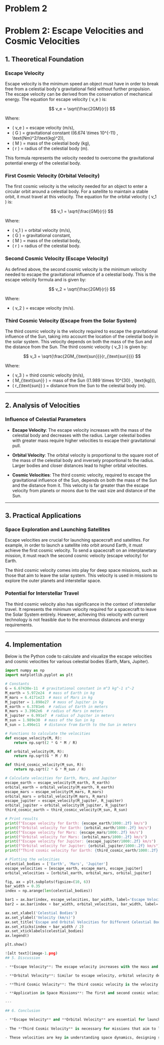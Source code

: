 # Problem 2
# Problem 2: Escape Velocities and Cosmic Velocities

## 1. Theoretical Foundation

### Escape Velocity

Escape velocity is the minimum speed an object must have in order to break free from a celestial body's gravitational field without further propulsion. The escape velocity can be derived from the conservation of mechanical energy. The equation for escape velocity \( v_e \) is:

$$
v_e = \sqrt{\frac{2GM}{r}}
$$

Where:
- \( v_e \) = escape velocity (m/s),
- \( G \) = gravitational constant (\(6.674 \times 10^{-11} \, \text{Nm}^2/\text{kg}^2\)),
- \( M \) = mass of the celestial body (kg),
- \( r \) = radius of the celestial body (m).

This formula represents the velocity needed to overcome the gravitational potential energy of the celestial body.

### First Cosmic Velocity (Orbital Velocity)

The first cosmic velocity is the velocity needed for an object to enter a circular orbit around a celestial body. For a satellite to maintain a stable orbit, it must travel at this velocity. The equation for the orbital velocity \( v_1 \) is:

$$
v_1 = \sqrt{\frac{GM}{r}}
$$

Where:
- \( v_1 \) = orbital velocity (m/s),
- \( G \) = gravitational constant,
- \( M \) = mass of the celestial body,
- \( r \) = radius of the celestial body.

### Second Cosmic Velocity (Escape Velocity)

As defined above, the second cosmic velocity is the minimum velocity needed to escape the gravitational influence of a celestial body. This is the escape velocity formula and is given by:

$$
v_2 = \sqrt{\frac{2GM}{r}}
$$

Where:
- \( v_2 \) = escape velocity (m/s).

### Third Cosmic Velocity (Escape from the Solar System)

The third cosmic velocity is the velocity required to escape the gravitational influence of the Sun, taking into account the location of the celestial body in the solar system. This velocity depends on both the mass of the Sun and the distance from the Sun. The third cosmic velocity \( v_3 \) is given by:

$$
v_3 = \sqrt{\frac{2GM_{\text{sun}}}{r_{\text{sun}}}}
$$

Where:
- \( v_3 \) = third cosmic velocity (m/s),
- \( M_{\text{sun}} \) = mass of the Sun (\(1.989 \times 10^{30} \, \text{kg}\)),
- \( r_{\text{sun}} \) = distance from the Sun to the celestial body (m).

---

## 2. Analysis of Velocities

### Influence of Celestial Parameters

- **Escape Velocity**: The escape velocity increases with the mass of the celestial body and decreases with the radius. Larger celestial bodies with greater mass require higher velocities to escape their gravitational pull.
  
- **Orbital Velocity**: The orbital velocity is proportional to the square root of the mass of the celestial body and inversely proportional to the radius. Larger bodies and closer distances lead to higher orbital velocities.

- **Cosmic Velocities**: The third cosmic velocity, required to escape the gravitational influence of the Sun, depends on both the mass of the Sun and the distance from it. This velocity is far greater than the escape velocity from planets or moons due to the vast size and distance of the Sun.

---

## 3. Practical Applications

### Space Exploration and Launching Satellites

Escape velocities are crucial for launching spacecraft and satellites. For example, in order to launch a satellite into orbit around Earth, it must achieve the first cosmic velocity. To send a spacecraft on an interplanetary mission, it must reach the second cosmic velocity (escape velocity) for Earth.

The third cosmic velocity comes into play for deep space missions, such as those that aim to leave the solar system. This velocity is used in missions to explore the outer planets and interstellar space.

### Potential for Interstellar Travel

The third cosmic velocity also has significance in the context of interstellar travel. It represents the minimum velocity required for a spacecraft to leave the Solar System entirely. However, achieving this velocity with current technology is not feasible due to the enormous distances and energy requirements.

---

## 4. Implementation

Below is the Python code to calculate and visualize the escape velocities and cosmic velocities for various celestial bodies (Earth, Mars, Jupiter).

```python
import numpy as np
import matplotlib.pyplot as plt

# Constants
G = 6.67430e-11  # gravitational constant in m^3 kg^-1 s^-2
M_earth = 5.972e24  # mass of Earth in kg
M_mars = 6.4171e23  # mass of Mars in kg
M_jupiter = 1.898e27  # mass of Jupiter in kg
R_earth = 6.3781e6  # radius of Earth in meters
R_mars = 3.3962e6  # radius of Mars in meters
R_jupiter = 6.991e7  # radius of Jupiter in meters
M_sun = 1.989e30  # mass of the Sun in kg
R_sun = 1.496e11  # distance from Earth to the Sun in meters

# Functions to calculate the velocities
def escape_velocity(M, R):
    return np.sqrt(2 * G * M / R)

def orbital_velocity(M, R):
    return np.sqrt(G * M / R)

def third_cosmic_velocity(M_sun, R):
    return np.sqrt(2 * G * M_sun / R)

# Calculate velocities for Earth, Mars, and Jupiter
escape_earth = escape_velocity(M_earth, R_earth)
orbital_earth = orbital_velocity(M_earth, R_earth)
escape_mars = escape_velocity(M_mars, R_mars)
orbital_mars = orbital_velocity(M_mars, R_mars)
escape_jupiter = escape_velocity(M_jupiter, R_jupiter)
orbital_jupiter = orbital_velocity(M_jupiter, R_jupiter)
third_cosmic_earth = third_cosmic_velocity(M_sun, R_sun)

# Print results
print(f"Escape velocity for Earth: {escape_earth/1000:.2f} km/s")
print(f"Orbital velocity for Earth: {orbital_earth/1000:.2f} km/s")
print(f"Escape velocity for Mars: {escape_mars/1000:.2f} km/s")
print(f"Orbital velocity for Mars: {orbital_mars/1000:.2f} km/s")
print(f"Escape velocity for Jupiter: {escape_jupiter/1000:.2f} km/s")
print(f"Orbital velocity for Jupiter: {orbital_jupiter/1000:.2f} km/s")
print(f"Third cosmic velocity for Earth: {third_cosmic_earth/1000:.2f} km/s")

# Plotting the velocities
celestial_bodies = ['Earth', 'Mars', 'Jupiter']
escape_velocities = [escape_earth, escape_mars, escape_jupiter]
orbital_velocities = [orbital_earth, orbital_mars, orbital_jupiter]

fig, ax = plt.subplots(figsize=(10, 6))
bar_width = 0.35
index = np.arange(len(celestial_bodies))

bar1 = ax.bar(index, escape_velocities, bar_width, label='Escape Velocity (km/s)', color='b')
bar2 = ax.bar(index + bar_width, orbital_velocities, bar_width, label='Orbital Velocity (km/s)', color='g')

ax.set_xlabel('Celestial Bodies')
ax.set_ylabel('Velocity (km/s)')
ax.set_title('Escape and Orbital Velocities for Different Celestial Bodies')
ax.set_xticks(index + bar_width / 2)
ax.set_xticklabels(celestial_bodies)
ax.legend()

plt.show()

![alt text](image-1.png)
## 5. Discussion

- **Escape Velocity**: The escape velocity increases with the mass and decreases with the radius of a celestial body. For example, Earth’s escape velocity is around 11.2 km/s, while Mars has a lower escape velocity due to its smaller mass, and Jupiter has a much higher value because of its larger mass.

- **Orbital Velocity**: Similar to escape velocity, orbital velocity depends on the mass and radius of the celestial body. Earth’s orbital velocity is approximately 7.8 km/s, which is the speed needed to maintain a circular orbit around the planet.

- **Third Cosmic Velocity**: The third cosmic velocity is the velocity required to escape the gravitational influence of the Sun. This velocity is crucial for interstellar missions, as it enables spacecraft to travel beyond the Solar System.

- **Application in Space Missions**: The first and second cosmic velocities are vital for launching satellites and spacecraft into orbit, while the third cosmic velocity is required for interstellar missions.

---

## 6. Conclusion

- **Escape Velocity** and **Orbital Velocity** are essential for launching spacecraft, satellites, and interplanetary missions.
  
- The **Third Cosmic Velocity** is necessary for missions that aim to leave the Solar System, and although current technology can achieve escape velocities, reaching the third cosmic velocity is a challenging goal for interstellar exploration.

- These velocities are key in understanding space dynamics, designing space missions, and planning long-term goals like interstellar travel.
